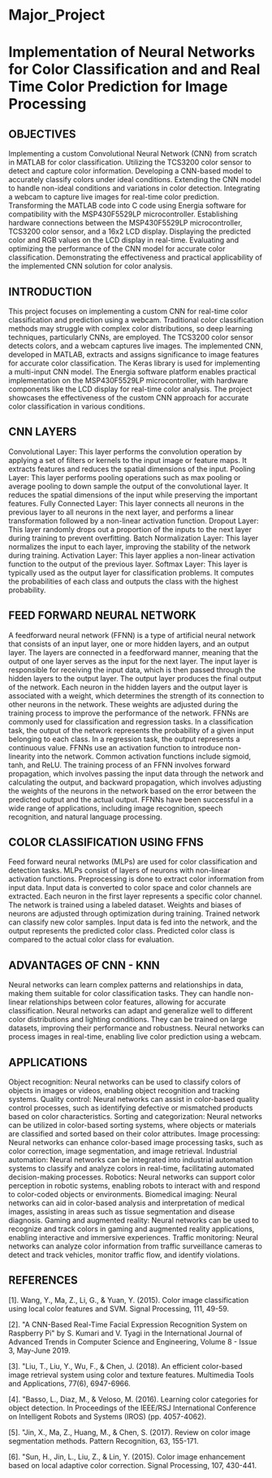 # Major_Project

# Implementation of Neural Networks for Color Classification and and Real Time Color Prediction for Image Processing

## OBJECTIVES

Implementing a custom Convolutional Neural Network (CNN) from scratch in MATLAB for color classification.
Utilizing the TCS3200 color sensor to detect and capture color information.
Developing a CNN-based model to accurately classify colors under ideal conditions.
Extending the CNN model to handle non-ideal conditions and variations in color detection.
Integrating a webcam to capture live images for real-time color prediction.
Transforming the MATLAB code into C code using Energia software for compatibility with the MSP430F5529LP microcontroller.
Establishing hardware connections between the MSP430F5529LP microcontroller, TCS3200 color sensor, and a 16x2 LCD display.
Displaying the predicted color and RGB values on the LCD display in real-time.
Evaluating and optimizing the performance of the CNN model for accurate color classification.
Demonstrating the effectiveness and practical applicability of the implemented CNN solution for color analysis.

## INTRODUCTION

This project focuses on implementing a custom CNN for real-time color classification and prediction using a webcam. Traditional color classification methods may struggle with complex color distributions, so deep learning techniques, particularly CNNs, are employed. The TCS3200 color sensor detects colors, and a webcam captures live images. The implemented CNN, developed in MATLAB, extracts and assigns significance to image features for accurate color classification. The Keras library is used for implementing a multi-input CNN model. The Energia software platform enables practical implementation on the MSP430F5529LP microcontroller, with hardware components like the LCD display for real-time color analysis. The project showcases the effectiveness of the custom CNN approach for accurate color classification in various conditions.

## CNN LAYERS

Convolutional Layer: This layer performs the convolution operation by applying a set of filters or kernels to the input image or feature maps. It extracts features and reduces the spatial dimensions of the input.
Pooling Layer: This layer performs pooling operations such as max pooling or average pooling to down sample the output of the convolutional layer. It reduces the spatial dimensions of the input while preserving the important features.
Fully Connected Layer: This layer connects all neurons in the previous layer to all neurons in the next layer, and performs a linear transformation followed by a non-linear activation function.
Dropout Layer: This layer randomly drops out a proportion of the inputs to the next layer during training to prevent overfitting.
Batch Normalization Layer: This layer normalizes the input to each layer, improving the stability of the network during training.
Activation Layer: This layer applies a non-linear activation function to the output of the previous layer.
Softmax Layer: This layer is typically used as the output layer for classification problems. It computes the probabilities of each class and outputs the class with the highest probability.

## FEED FORWARD NEURAL NETWORK 

A feedforward neural network (FFNN) is a type of artificial neural network that consists of an input layer, one or more hidden layers, and an output layer. The layers are connected in a feedforward manner, meaning that the output of one layer serves as the input for the next layer.
The input layer is responsible for receiving the input data, which is then passed through the hidden layers to the output layer. The output layer produces the final output of the network.
Each neuron in the hidden layers and the output layer is associated with a weight, which determines the strength of its connection to other neurons in the network. These weights are adjusted during the training process to improve the performance of the network.
FFNNs are commonly used for classification and regression tasks. In a classification task, the output of the network represents the probability of a given input belonging to each class. In a regression task, the output represents a continuous value.
FFNNs use an activation function to introduce non-linearity into the network. Common activation functions include sigmoid, tanh, and ReLU.
The training process of an FFNN involves forward propagation, which involves passing the input data through the network and calculating the output, and backward propagation, which involves adjusting the weights of the neurons in the network based on the error between the predicted output and the actual output.
FFNNs have been successful in a wide range of applications, including image recognition, speech recognition, and natural language processing.

## COLOR CLASSIFICATION USING FFNS

Feed forward neural networks (MLPs) are used for color classification and detection tasks.
MLPs consist of layers of neurons with non-linear activation functions.
Preprocessing is done to extract color information from input data.
Input data is converted to color space and color channels are extracted.
Each neuron in the first layer represents a specific color channel.
The network is trained using a labeled dataset.
Weights and biases of neurons are adjusted through optimization during training.
Trained network can classify new color samples.
Input data is fed into the network, and the output represents the predicted color class.
Predicted color class is compared to the actual color class for evaluation.

## ADVANTAGES OF CNN - KNN

Neural networks can learn complex patterns and relationships in data, making them suitable for color classification tasks.
They can handle non-linear relationships between color features, allowing for accurate classification.
Neural networks can adapt and generalize well to different color distributions and lighting conditions.
They can be trained on large datasets, improving their performance and robustness.
Neural networks can process images in real-time, enabling live color prediction using a webcam.

## APPLICATIONS 

Object recognition: Neural networks can be used to classify colors of objects in images or videos, enabling object recognition and tracking systems.
Quality control: Neural networks can assist in color-based quality control processes, such as identifying defective or mismatched products based on color characteristics.
Sorting and categorization: Neural networks can be utilized in color-based sorting systems, where objects or materials are classified and sorted based on their color attributes.
Image processing: Neural networks can enhance color-based image processing tasks, such as color correction, image segmentation, and image retrieval.
Industrial automation: Neural networks can be integrated into industrial automation systems to classify and analyze colors in real-time, facilitating automated decision-making processes.
Robotics: Neural networks can support color perception in robotic systems, enabling robots to interact with and respond to color-coded objects or environments.
Biomedical imaging: Neural networks can aid in color-based analysis and interpretation of medical images, assisting in areas such as tissue segmentation and disease diagnosis.
Gaming and augmented reality: Neural networks can be used to recognize and track colors in gaming and augmented reality applications, enabling interactive and immersive experiences.
Traffic monitoring: Neural networks can analyze color information from traffic surveillance cameras to detect and track vehicles, monitor traffic flow, and identify violations.

## REFERENCES

[1]. Wang, Y., Ma, Z., Li, G., & Yuan, Y. (2015). Color image classification using local color features and SVM. Signal Processing, 111, 49-59.

[2]. "A CNN-Based Real-Time Facial Expression Recognition System on Raspberry Pi" by S. Kumari and V. Tyagi in the International Journal of Advanced Trends in Computer Science and Engineering, Volume 8 - Issue 3, May-June 2019.

[3]. "Liu, T., Liu, Y., Wu, F., & Chen, J. (2018). An efficient color-based image retrieval system using color and texture features. Multimedia Tools and Applications, 77(6), 6947-6966.

[4]. "Basso, L., Diaz, M., & Veloso, M. (2016). Learning color categories for object detection. In Proceedings of the IEEE/RSJ International Conference on Intelligent Robots and Systems (IROS) (pp. 4057-4062).

[5]. "Jin, X., Ma, Z., Huang, M., & Chen, S. (2017). Review on color image segmentation methods. Pattern Recognition, 63, 155-171.

[6]. "Sun, H., Jin, L., Liu, Z., & Lin, Y. (2015). Color image enhancement based on local adaptive color correction. Signal Processing, 107, 430-441.
